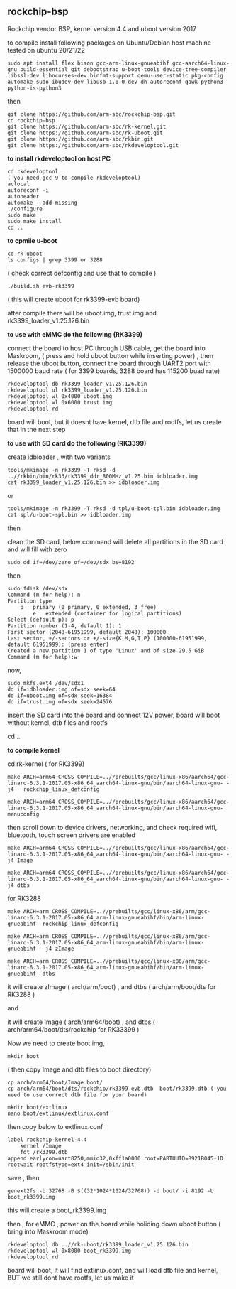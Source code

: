 ## rockchip-bsp
Rockchip vendor BSP, kernel version 4.4 and uboot version 2017

to compile install following packages on Ubuntu/Debian host machine tested on ubuntu 20/21/22

	sudo apt install flex bison gcc-arm-linux-gnueabihf gcc-aarch64-linux-gnu build-essential git debootstrap u-boot-tools device-tree-compiler  libssl-dev libncurses-dev binfmt-support qemu-user-static pkg-config automake sudo ibudev-dev libusb-1.0-0-dev dh-autoreconf gawk python3 python-is-python3  
	
then

	git clone https://github.com/arm-sbc/rockchip-bsp.git
	cd rockchip-bsp
	git clone https://github.com/arm-sbc/rk-kernel.git
	git clone https://github.com/arm-sbc/rk-uboot.git
	git clone https://github.com/arm-sbc/rkbin.git
	git clone https://github.com/arm-sbc/rkdeveloptool.git

**to install rkdeveloptool on host PC**

	cd rkdeveloptool
	( you need gcc 9 to compile rkdeveloptool)
	aclocal
	autoreconf -i
	autoheader
	automake --add-missing
	./configure
	sudo make
	sudo make install
	cd ..

**to cpmile u-boot**

	cd rk-uboot
	ls configs | grep 3399 or 3288 
( check correct defconfig and use that to compile )

	./build.sh evb-rk3399 
( this will create uboot for rk3399-evb board)

after compile there will be uboot.img, trust.img and rk3399_loader_v1.25.126.bin

**to use with eMMC do the following (RK3399)**

connect the board to host PC through USB cable, get the board into Maskroom, ( press and hold uboot button while inserting power) , then release the uboot button, connect the board through UART2 port with 1500000 baud rate ( for 3399 boards, 3288 board has 115200 buad rate)

	rkdeveloptool db rk3399_loader_v1.25.126.bin
	rkdeveloptool ul rk3399_loader_v1.25.126.bin
	rkdeveloptool wl 0x4000 uboot.img
	rkdeveloptool wl 0x6000 trust.img
	rkdeveloptool rd

board will boot, but it doesnt have kernel, dtb file and rootfs, let us create that in the next step

**to use with SD card do the following (RK3399)**

create idbloader , with two variants

	tools/mkimage -n rk3399 -T rksd -d ..//rkbin/bin/rk33/rk3399_ddr_800MHz_v1.25.bin idbloader.img
	cat rk3399_loader_v1.25.126.bin >> idbloader.img

or

	tools/mkimage -n rk3399 -T rksd -d tpl/u-boot-tpl.bin idbloader.img
	cat spl/u-boot-spl.bin >> idbloader.img

then

clean the SD card, below command will delete all partitions in the SD card and will fill with zero

	sudo dd if=/dev/zero of=/dev/sdx bs=8192 
then 

	sudo fdisk /dev/sdx
	Command (m for help): n
	Partition type
  	 	p   primary (0 primary, 0 extended, 3 free)
    	   	e   extended (container for logical partitions)
   	Select (default p): p
	Partition number (1-4, default 1): 1
	First sector (2048-61951999, default 2048): 100000
	Last sector, +/-sectors or +/-size{K,M,G,T,P} (100000-61951999, default 61951999): (press enter)
	Created a new partition 1 of type 'Linux' and of size 29.5 GiB
	Command (m for help):w

now, 

	sudo mkfs.ext4 /dev/sdx1
	dd if=idbloader.img of=sdx seek=64
	dd if=uboot.img of=sdx seek=16384
	dd if=trust.img of=sdx seek=24576

insert the SD card into the board and connect 12V power, board will boot without kernel, dtb files and rootfs

cd ..

**to compile kernel**

cd rk-kernel ( for RK3399)

	make ARCH=arm64 CROSS_COMPILE=..//prebuilts/gcc/linux-x86/aarch64/gcc-linaro-6.3.1-2017.05-x86_64_aarch64-linux-gnu/bin/aarch64-linux-gnu- -j4   rockchip_linux_defconfig

	make ARCH=arm64 CROSS_COMPILE=..//prebuilts/gcc/linux-x86/aarch64/gcc-linaro-6.3.1-2017.05-x86_64_aarch64-linux-gnu/bin/aarch64-linux-gnu- menuconfig

then scroll down to device drivers, networking, and check required wifi, bluetooth, touch screen drivers are enabled

	make ARCH=arm64 CROSS_COMPILE=..//prebuilts/gcc/linux-x86/aarch64/gcc-linaro-6.3.1-2017.05-x86_64_aarch64-linux-gnu/bin/aarch64-linux-gnu- -j4 Image

	make ARCH=arm64 CROSS_COMPILE=..//prebuilts/gcc/linux-x86/aarch64/gcc-linaro-6.3.1-2017.05-x86_64_aarch64-linux-gnu/bin/aarch64-linux-gnu- -j4 dtbs

for RK3288

	make ARCH=arm CROSS_COMPILE=..//prebuilts/gcc/linux-x86/arm/gcc-linaro-6.3.1-2017.05-x86_64_arm-linux-gnueabihf/bin/arm-linux-gnueabihf- rockchip_linux_defconfig

	make ARCH=arm CROSS_COMPILE=..//prebuilts/gcc/linux-x86/arm/gcc-linaro-6.3.1-2017.05-x86_64_arm-linux-gnueabihf/bin/arm-linux-gnueabihf- -j4 zImage

	make ARCH=arm CROSS_COMPILE=..//prebuilts/gcc/linux-x86/arm/gcc-linaro-6.3.1-2017.05-x86_64_arm-linux-gnueabihf/bin/arm-linux-gnueabihf- dtbs

it will create zImage ( arch/arm/boot) , and dtbs ( arch/arm/boot/dts for RK3288 )

and 

it will create Image ( arch/arm64/boot) , and dtbs ( arch/arm64/boot/dts/rockchip for RK33399 )

Now we need to create boot.img, 

	mkdir boot 
( then copy Image and dtb files to boot directory)

	cp arch/arm64/boot/Image boot/ 
	cp arch/arm64/boot/dts/rockchip/rk3399-evb.dtb  boot/rk3399.dtb ( you need to use correct dtb file for your board)

	mkdir boot/extlinux
	nano boot/extlinux/extlinux.conf 

then copy below to extlinux.conf

	label rockchip-kernel-4.4
  		kernel /Image
  		fdt /rk3399.dtb
  	append earlycon=uart8250,mmio32,0xff1a0000 root=PARTUUID=B921B045-1D rootwait rootfstype=ext4 init=/sbin/init
  
save , then 

	genext2fs -b 32768 -B $((32*1024*1024/32768)) -d boot/ -i 8192 -U boot_rk3399.img

this will create a boot_rk3399.img

then , for eMMC , power on the board while holiding down uboot button ( bring into Maskroom mode)

	rkdeveloptool db ..//rk-uboot/rk3399_loader_v1.25.126.bin
	rkdeveloptool wl 0x8000 boot_rk3399.img
	rkdeveloptool rd

board will boot, it will find extlinux.conf, and will load dtb file and kernel,  BUT we still dont have rootfs, let us make it 







